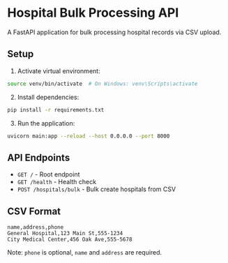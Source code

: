 # Hospital Bulk Processing API

A FastAPI application for bulk processing hospital records via CSV upload.

## Setup

1. Activate virtual environment:
```bash
source venv/bin/activate  # On Windows: venv\Scripts\activate
```

2. Install dependencies:
```bash
pip install -r requirements.txt
```

3. Run the application:
```bash
uvicorn main:app --reload --host 0.0.0.0 --port 8000
```

## API Endpoints

- `GET /` - Root endpoint
- `GET /health` - Health check
- `POST /hospitals/bulk` - Bulk create hospitals from CSV

## CSV Format

```csv
name,address,phone
General Hospital,123 Main St,555-1234
City Medical Center,456 Oak Ave,555-5678
```

Note: `phone` is optional, `name` and `address` are required.